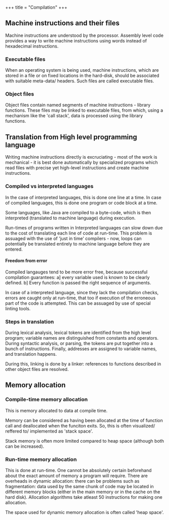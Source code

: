 +++
title = "Compilation"
+++

## Machine instructions and their files
Machine instructions are understood by the processor. Assembly level code provides a way to write machine instructions using words instead of hexadecimal instructions.

### Executable files
When an operating system is being used, machine instructions, which are stored in a file or on fixed locations in the hard-disk, should be associated with suitable meta-data/ headers. Such files are called executable files.

### Object files
Object files contain named segments of machine instructions - library functions. These files may be linked to executable files, from which, using a mechanism like the 'call stack', data is processed using the library functions.

## Translation from High level programming language
Writing machine instructions directly is excruciating - most of the work is mechanical - it is best done automatically by specialized programs which read files with precise yet high-level instructions and create machine instructions.

### Compiled vs interpreted languages
In the case of interpreted languages, this is done one line at a time. In case of compiled languages, this is done one program or code block at a time.

Some languages, like Java are compiled to a byte-code, which is then interpreted (translated to machine language) during execution.

Run-times of programs written in Interpreted languages can slow down due to the cost of translating each line of code at run-time. This problem is assuaged with the use of 'just in time' compilers - now, loops can potentially be translated entirely to machine language before they are entered.

#### Freedom from error
Compiled langauges tend to be more error free, because successful compilation guarantees: a] every variable used is known  to be clearly defined. b] Every function is passed the right sequence of arguments.

In case of a interpreted language, since they lack the compilation checks, errors are caught only at run-time, that too if execution of the erroneous part of the code is attempted. This can be assuaged by use of special linting tools.

### Steps in translation
During lexical analysis, lexical tokens are identified from the high level program; variable names are distinguished from constants and operators. During syntactic analysis, or parsing, the tokens are put together into a bunch of instructions. Finally, addresses are assigned to variable names, and translation happens.

During this, linking is done by a linker: references to functions described in other object files are resolved.

## Memory allocation
### Compile-time memory allocation
This is memory allocated to data at compile time.

Memory can be considered as having been allocated at the time of function call and deallocated when the funciton exits. So, this is often visualized/ reffered to/ implemented as 'stack space'.

Stack memory is often more limited compared to heap space (although both can be increased).

### Run-time memory allocation
This is done at run-time. One cannot be absolutely certain beforehand about the exact amount of memory a program will require. There are overheads in dynamic allocation: there can be problems such as fragmentation: data used by the same chunk of code may be located in different memory blocks (either in the main memory or in the cache on the hard disk). Allocation algorithms take atleast 50 instructions for making one allocation.

The space used for dynamic memory allocation is often called 'heap space'.

